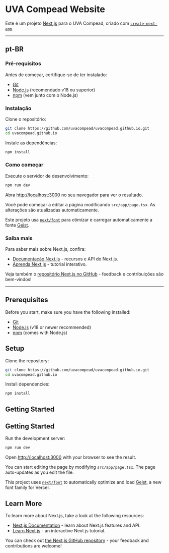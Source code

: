 

# UVA Compead Website

Este é um projeto [Next.js](https://nextjs.org) para o UVA Compead, criado com [`create-next-app`](https://nextjs.org/docs/app/api-reference/cli/create-next-app).

---

## pt-BR

### Pré-requisitos

Antes de começar, certifique-se de ter instalado:

- [Git](https://git-scm.com/downloads)
- [Node.js](https://nodejs.org/) (recomendado v18 ou superior)
- [npm](https://www.npmjs.com/) (vem junto com o Node.js)

### Instalação

Clone o repositório:

```bash
git clone https://github.com/uvacompead/uvacompead.github.io.git
cd uvacompead.github.io
```

Instale as dependências:

```bash
npm install
```

### Como começar

Execute o servidor de desenvolvimento:

```bash
npm run dev
```

Abra [http://localhost:3000](http://localhost:3000) no seu navegador para ver o resultado.

Você pode começar a editar a página modificando `src/app/page.tsx`. As alterações são atualizadas automaticamente.

Este projeto usa [`next/font`](https://nextjs.org/docs/app/building-your-application/optimizing/fonts) para otimizar e carregar automaticamente a fonte [Geist](https://vercel.com/font).

### Saiba mais

Para saber mais sobre Next.js, confira:

- [Documentação Next.js](https://nextjs.org/docs) - recursos e API do Next.js.
- [Aprenda Next.js](https://nextjs.org/learn) - tutorial interativo.

Veja também o [repositório Next.js no GitHub](https://github.com/vercel/next.js) - feedback e contribuições são bem-vindos!

---

## Prerequisites

Before you start, make sure you have the following installed:

- [Git](https://git-scm.com/downloads)
- [Node.js](https://nodejs.org/) (v18 or newer recommended)
- [npm](https://www.npmjs.com/) (comes with Node.js)

## Setup

Clone the repository:

```bash
git clone https://github.com/uvacompead/uvacompead.github.io.git
cd uvacompead.github.io
```

Install dependencies:

```bash
npm install
```

## Getting Started

## Getting Started


Run the development server:


```bash
npm run dev
```


Open [http://localhost:3000](http://localhost:3000) with your browser to see the result.


You can start editing the page by modifying `src/app/page.tsx`. The page auto-updates as you edit the file.


This project uses [`next/font`](https://nextjs.org/docs/app/building-your-application/optimizing/fonts) to automatically optimize and load [Geist](https://vercel.com/font), a new font family for Vercel.


## Learn More

To learn more about Next.js, take a look at the following resources:

- [Next.js Documentation](https://nextjs.org/docs) - learn about Next.js features and API.
- [Learn Next.js](https://nextjs.org/learn) - an interactive Next.js tutorial.

You can check out [the Next.js GitHub repository](https://github.com/vercel/next.js) - your feedback and contributions are welcome!
